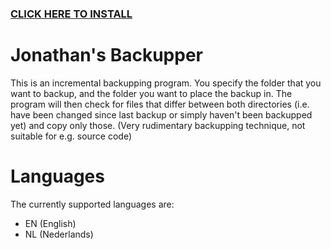 ### [**CLICK HERE TO INSTALL**](../master/installer/JonathansBackupper_installer.exe?raw=true)

# Jonathan's Backupper
This is an incremental backupping program.
You specify the folder that you want to backup, and the folder you want to place the backup in.
The program will then check for files that differ between both directories (i.e. have been changed since last
backup or simply haven't been backupped yet) and copy only those. (Very rudimentary backupping technique, not suitable for e.g. source code)

# Languages
The currently supported languages are:
* EN (English)
* NL (Nederlands)
